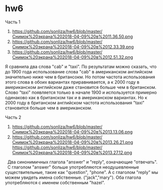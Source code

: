 # hw6

Часть 1
1) https://github.com/sonliza/hw6/blob/master/Снимок%20экрана%202018-04-09%20в%2011.36.50.png
2) https://github.com/sonliza/hw6/blob/master/Снимок%20экрана%202018-04-09%20в%2012.33.39.png
3) https://github.com/sonliza/hw6/blob/master/Снимок%20экрана%202018-04-09%20в%2012.51.32.png

Я сравнила два слова "cab" и "taxi". По результатам можно сказать, что до 1900 года использование слова "cab" в американском английском значительно ниже чем в британсокм. Но потом частота использования этого слова в обоих вариантах приравнивается, а к 2000 году в американском английском даже становится больше чем в британском. Слово "taxi" появляется только в начале 1900 и используется примерно одинаково как в британском так и в американском вариантах. Но к 2000 году в британском английском частота использования "taxi" становится больше чем в американском. 


Часть 2
1) https://github.com/sonliza/hw6/blob/master/Снимок%20экрана%202018-04-09%20в%2013.13.06.png
2) https://github.com/sonliza/hw6/blob/master/Снимок%20экрана%202018-04-09%20в%2013.26.21.png
   https://github.com/sonliza/hw6/blob/master/Снимок%20экрана%202018-04-09%20в%2013.27.12.png
   
   Два синонимичных глагола "answer" и "reply", означающие "отвечать". 
   С глаголом "answer" больше употребляются неодушевленные существительные, такие как "question", "phone". А с глаголом "reply" мы можем увидеть имена собственные. ("jack","mary"). Оба глагола употребляются с именем собственным "hazel". 
